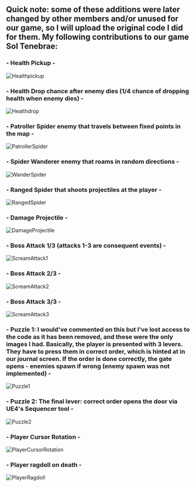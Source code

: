 

## Quick note: some of these additions were later changed by other members and/or unused for our game, so I will upload the original code I did for them. My following contributions to our game Sol Tenebrae:

### - Health Pickup -
![Healthpickup](https://raw.githubusercontent.com/Klumz/comp240-Game-Source-Code/master/Blueprint%20images/HealthPickup.png)


### - Health Drop chance after enemy dies (1/4 chance of dropping health when enemy dies) -
![Healthdrop](https://raw.githubusercontent.com/Klumz/comp240-Game-Source-Code/master/Blueprint%20images/Health%20drop%20chance.png)


### - Patroller Spider enemy that travels between fixed points in the map -
![PatrollerSpider](https://raw.githubusercontent.com/Klumz/comp240-Game-Source-Code/master/Blueprint%20images/PatrolSpider.png)


### - Spider Wanderer enemy that roams in random directions -
![WanderSpider](https://raw.githubusercontent.com/Klumz/comp240-Game-Source-Code/master/Blueprint%20images/RandomWander.png)


### - Ranged Spider that shoots projectiles at the player -
![RangedSpider](https://raw.githubusercontent.com/Klumz/comp240-Game-Source-Code/master/Blueprint%20images/SpawnProjectile.png)


### - Damage Projectile -
![DamageProjectile](https://raw.githubusercontent.com/Klumz/comp240-Game-Source-Code/master/Blueprint%20images/ProjectileBP.png)


### - Boss Attack 1/3 (attacks 1-3 are consequent events) -
![ScreamAttack1](https://raw.githubusercontent.com/Klumz/comp240-Game-Source-Code/master/Blueprint%20images/BossAttack%20-%201.png)


### - Boss Attack 2/3 -
![ScreamAttack2](https://raw.githubusercontent.com/Klumz/comp240-Game-Source-Code/master/Blueprint%20images/BossAttack%20-%202%20(followup).png)

### - Boss Attack 3/3 -
![ScreamAttack3](https://raw.githubusercontent.com/Klumz/comp240-Game-Source-Code/master/Blueprint%20images/BossAttack%20-%203%20(final%20followup).png)


### - Puzzle 1: I would've commented on this but I've lost access to the code as it has been removed, and these were the only images I had. Basically, the player is presented with 3 levers. They have to press them in correct order, which is hinted at in our journal screen. If the order is done correctly, the gate opens - enemies spawn if wrong (enemy spawn was not implemented) -
![Puzzle1](https://raw.githubusercontent.com/Klumz/comp240-Game-Source-Code/master/Blueprint%20images/Puzzle%201.png)


### - Puzzle 2: The final lever: correct order opens the door via UE4's Sequencer tool -
![Puzzle2](https://raw.githubusercontent.com/Klumz/comp240-Game-Source-Code/master/Blueprint%20images/Puzzle%202.png)


### - Player Cursor Rotation -
![PlayerCursorRotation](https://raw.githubusercontent.com/Klumz/comp240-Game-Source-Code/master/Blueprint%20images/PlayerCursorRotation.png)


### - Player ragdoll on death -
![PlayerRagdoll](https://raw.githubusercontent.com/Klumz/comp240-Game-Source-Code/master/Blueprint%20images/PlayerDeathRagdoll.png)
